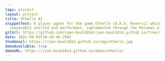 ```yaml
---
tags: project
layout: project
title: Othello AI
snippetText: A player agent for the game Othello (A.K.A. Reversi) which is
  reasonably skilled and performant, implemented through the Minimax algorithm.
gitUrl: https://github.com/ryan-bush1014/ryan-bush1014.github.io/tree/main/demo/othello
date: 2021-09-03T18:20:40.294Z
thumbnail: https://ryan-bush1014.github.io/img/othello.jpg
demoAvailable: true
demoURL: https://ryan-bush1014.github.io/demo/othello/
---
```

